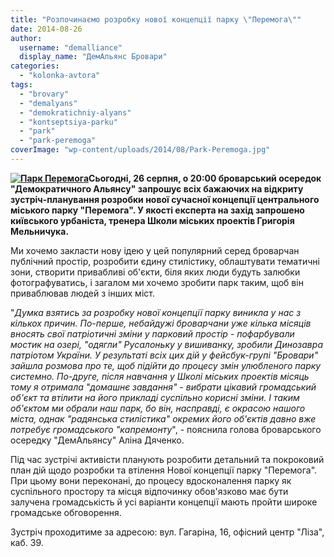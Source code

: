 ```yaml
---
title: "Розпочинаємо розробку нової концепції парку \"Перемога\""
date: 2014-08-26
author: 
  username: "demalliance"
  display_name: "ДемАльянс Бровари"
categories: 
  - "kolonka-avtora"
tags: 
  - "brovary"
  - "demalyans"
  - "demokratichniy-alyans"
  - "kontseptsiya-parku"
  - "park"
  - "park-peremoga"
coverImage: "wp-content/uploads/2014/08/Park-Peremoga.jpg"
---
```


**[![Парк Перемога](https://mpz.brovary.org/wp-content/uploads/2014/08/Park-Peremoga.jpg)](https://mpz.brovary.org/wp-content/uploads/2014/08/Park-Peremoga.jpg)Сьогодні, 26 серпня, о 20:00 броварський осередок "Демократичного Альянсу" запрошує всіх бажаючих на відкриту зустріч-планування розробки нової сучасної концепції центрального міського парку "Перемога". У якості експерта на захід запрошено київського урбаніста, тренера Школи міських проектів Григорія Мельничука.**

Ми хочемо закласти нову ідею у цей популярний серед броварчан публічний простір, розробити єдину стилістику, облаштувати тематичні зони, створити привабливі об'єкти, біля яких люди будуть залюбки фотографуватись, і загалом ми хочемо зробити парк таким, щоб він приваблював людей з інших міст.

"_Думка взятись за розробку нової концепції парку виникла у нас з кількох причин. По-перше, небайдужі броварчани уже кілька місяців вносять свої патріотичні зміни у парковий простір - пофарбували мостик на озері, "одягли" Русалоньку у вишиванку, зробили Динозавра патріотом України. У результаті всіх цих дій у фейсбук-групі "Бровари" зайшла розмова про те, щоб підійти до процесу змін улюбленого парку системно. По-друге, після навчання у Школі міських проектів місяць тому я отримала "домашнє завдання" - вибрати цікавий громадський об'єкт та втілити на його прикладі суспільно корисні зміни. І таким об'єктом ми обрали наш парк, бо він, насправді, є окрасою нашого міста, однак "радянська стилістика" окремих його об'єктів давно вже потребує громадського "капремонту_", - пояснила голова броварського осередку "ДемАльянсу" Аліна Дяченко.

Під час зустрічі активісти планують розробити детальний та покроковий план дій щодо розробки та втілення Нової концепції парку "Перемога". При цьому вони переконані, до процесу вдосконалення парку як суспільного простору та місця відпочинку обов'язково має бути залучена громадськість й усі варіанти концепції мають пройти широке громадське обговорення.

Зустріч проходитиме за адресою: вул. Гагаріна, 16, офісний центр "Ліза", каб. 39.
